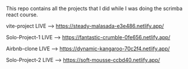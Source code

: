 This repo contains all the projects that I did while I was doing the scrimba react course.

vite-project LIVE --> https://steady-malasada-e3e486.netlify.app/

Solo-Project-1 LIVE --> https://fantastic-crumble-0fe656.netlify.app/

Airbnb-clone LIVE --> https://dynamic-kangaroo-70c2f4.netlify.app/

Solo-Project-2 LIVE --> https://soft-mousse-ccbd40.netlify.app/